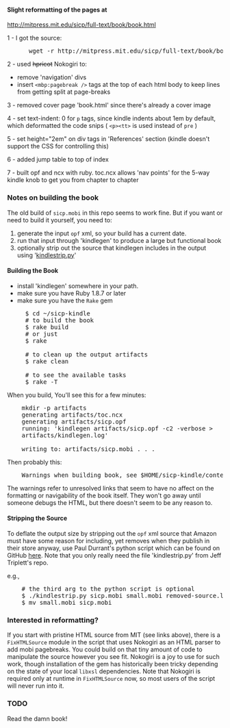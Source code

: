 #### Slight reformatting of the pages at

http://mitpress.mit.edu/sicp/full-text/book/book.html

1 - I got the source:

<pre>
      wget -r http://mitpress.mit.edu/sicp/full-text/book/book.html
</pre>

2 - used ~~hpricot~~ Nokogiri to:

* remove 'navigation' divs
* insert <code>&lt;mbp:pagebreak /&gt;</code> tags at the top of each html body to keep lines from getting split at page-breaks

3 - removed cover page 'book.html' since there's already a cover image

4 - set text-indent: 0 for <code>p</code> tags, since kindle indents about 1em by default, which deformatted the code snips ( <code>&lt;p&gt;&lt;tt&gt;</code> is used instead of <code>pre</code> )

5 - set height="2em" on div tags in 'References' section (kindle doesn't support the CSS for controlling this)

6 - added jump table to top of index

7 - built opf and ncx with ruby.  toc.ncx allows 'nav points' for the 5-way kindle knob to get you from chapter to chapter

### Notes on building the book

The old build of <code>sicp.mobi</code> in this repo seems to work fine.  But if you want or need to build it yourself, you need to:

1. generate the input <code>opf</code> xml, so your build has a current date.
2. run that input through 'kindlegen' to produce a large but functional book
3. optionally strip out the source that kindlegen includes in the output using '[kindlestrip.py](https://github.com/jefftriplett/kindlestrip)'

#### Building the Book

* install 'kindlegen' somewhere in your path.
* make sure you have Ruby 1.8.7 or later
* make sure you have the <code>Rake</code> gem

<pre>
     $ cd ~/sicp-kindle
     # to build the book
     $ rake build
     # or just
     $ rake

     # to clean up the output artifacts
     $ rake clean

     # to see the available tasks
     $ rake -T
</pre>

When you build, You'll see this for a few minutes:

<pre>
    mkdir -p artifacts
    generating artifacts/toc.ncx
    generating artifacts/sicp.opf
    running: 'kindlegen artifacts/sicp.opf -c2 -verbose >
    artifacts/kindlegen.log'

    writing to: artifacts/sicp.mobi . . .
</pre>

Then probably this:

<pre>
    Warnings when building book, see $HOME/sicp-kindle/content/mobi.out.txt for information
</pre>

The warnings refer to unresolved links that seem to have no affect on the formatting or navigability of the book itself.  They won't go away until someone debugs the HTML, but there doesn't seem to be any reason to.

#### Stripping the Source

To deflate the output size by stripping out the <code>opf</code> xml source that Amazon must have some reason for including, yet removes when they publish in their store anyway, use Paul Durrant's python script which can be found on GitHub [here](https://github.com/jefftriplett/kindlestrip).  Note that you only really need the file 'kindlestrip.py' from Jeff Triplett's repo.

e.g.,

<pre>
    # the third arg to the python script is optional
    $ ./kindlestrip.py sicp.mobi small.mobi removed-source.log
    $ mv small.mobi sicp.mobi
</pre>

### Interested in reformatting?

If you start with pristine HTML source from MIT (see links above), there is a <code>FixHTMLSource</code> module in the script that uses Nokogiri as an HTML parser to add mobi pagebreaks.
You could build on that tiny amount of code to manipulate the source however you see fit.  Nokogiri is a joy to use for such work, though installation of the gem has historically been tricky depending on the state of your local <code>libxsl</code> dependencies.
Note that Nokogiri is required only at runtime in <code>FixHTMLSource</code> now, so most users of the script will never run into it.


### TODO

Read the damn book!
